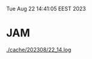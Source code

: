 Tue Aug 22 14:41:05 EEST 2023
# JAM
<a href='./cache/202308/22_14.log'>./cache/202308/22_14.log</a>
